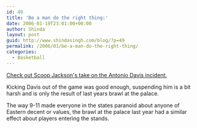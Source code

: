 ```yaml
---
id: 49
title: 'Be a man do the right thing:'
date: 2006-01-19T23:01:00+00:00
author: Shinda
layout: post
guid: http://www.shindasingh.com/blog/?p=49
permalink: /2006/01/be-a-man-do-the-right-thing/
categories:
  - Basketball
---
```

[Check out Scoop Jackson's take on the Antonio Davis incident.](http://sports.espn.go.com/espn/page2/story?page=jackson/060119)

Kicking Davis out of the game was good enough, suspending him is a bit harsh and is only the result of last years brawl at the palace.

The way 9-11 made everyone in the states paranoid about anyone of Eastern decent or values, the brawl at the palace last year had a similar effect about players entering the stands.
